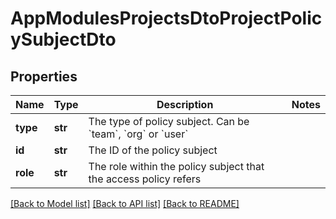 # AppModulesProjectsDtoProjectPolicySubjectDto

## Properties
Name | Type | Description | Notes
------------ | ------------- | ------------- | -------------
**type** | **str** | The type of policy subject. Can be &#x60;team&#x60;, &#x60;org&#x60; or &#x60;user&#x60; | 
**id** | **str** | The ID of the policy subject | 
**role** | **str** | The role within the policy subject that the access policy refers | 

[[Back to Model list]](../README.md#documentation-for-models) [[Back to API list]](../README.md#documentation-for-api-endpoints) [[Back to README]](../README.md)


